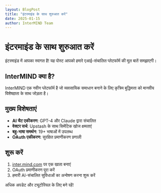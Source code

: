 ```yaml
---
layout: BlogPost
title: "इंटरमाइंड के साथ शुरुआत करें"
date: 2025-01-15
author: InterMIND Team
---
```


# इंटरमाइंड के साथ शुरुआत करें

इंटरमाइंड में आपका स्वागत है! यह पोस्ट आपको हमारे एआई-संचालित प्लेटफॉर्म की मूल बातें समझाएगी।

<!--more-->

## InterMIND क्या है?

InterMIND एक नवीन प्लेटफॉर्म है जो व्यवसायिक समाधान बनाने के लिए कृत्रिम बुद्धिमत्ता को मानवीय विशेषज्ञता के साथ जोड़ता है।

## मुख्य विशेषताएं

- **AI चैट एकीकरण**: GPT-4 और Claude द्वारा संचालित
- **वेक्टर सर्च**: Upstash के साथ सिमेंटिक खोज क्षमताएं
- **बहु-भाषा समर्थन**: 19+ भाषाओं में उपलब्ध
- **OAuth एकीकरण**: सुरक्षित प्रमाणीकरण प्रणाली

## शुरू करें

1. [inter.mind.com](https://inter.mind.com) पर एक खाता बनाएं
2. OAuth प्रमाणीकरण पूरा करें
3. हमारी AI-संचालित सुविधाओं का अन्वेषण करना शुरू करें

अधिक अपडेट और ट्यूटोरियल के लिए बने रहें!
